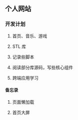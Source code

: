 ## 个人网站

### 开发计划

1. 首页、音乐、游戏

2. STL 库

3. 记录些脚本

4. 阅读部分库源码，写些核心组件

5. 跨端应用学习

#### 备忘录

1. 页面懒加载

2. 首页大屏
